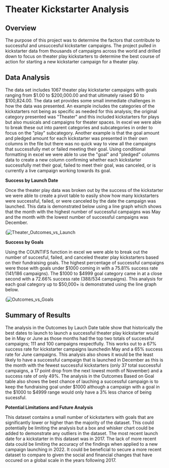 # Theater Kickstarter Analysis

## Overview
The purpose of this project was to determine the factors that contribute to successful and unsuccesful kickstarter campaigns.  The project pulled in kickstarter data from thousands of campaigns across the world and drilled down to focus on theater play kickstarters to determine the best course of action for starting a new kickstarter campaign for a theater play.  

## Data Analysis
The data set includes 1067 theater play kickstarter campaigns with goals ranging from $1.00 to $200,000.00 and that ultimately raised $0 to $100,824.00. The data set provides some small immediate challenges in how the data was presented. An example includes the categories of the kickstarters not being as specific as needed for this analysis; the original category presented was "Theater" and this included kickstarters for plays but also musicals and campaigns for theater spaces. In excel we were able to break these out into parent categories and subcategories in order to focus on the "play" subcategory. Another example is that the goal amount and pledged amount for each kickstarter was presented in their own columns in the file but there was no quick way to view all the campaigns that successfully met or failed meeting their goal. Using conditional formatting in excel we were able to use the "goal" and "pledged" columns data to create a new column confirming whether each kickstarter successfully met their goal, failed to meet their goal, was canceled, or is currently a live campaign working towards its goal. 

**Success by Launch Date**

Once the theater play data was broken out by the success of the kickstarter we were able to create a pivot table to easily show how many kickstarters were successful, failed, or were canceled by the date the campaign was launched. This data is demonstrated below using a line graph which shows that the month with the highest number of successful campaigns was May and the month with the lowest number of successful campaigns was December. 

(![Theater_Outcomes_vs_Launch](https://user-images.githubusercontent.com/107161421/173260505-f82ad016-b050-4851-9e16-b42a6a8b1ac7.png)

**Success by Goals**

Using the COUNTIFS function in excel we were able to break out the number of succesful, failed, and canceled theater play kickstarters based on their fundraising goals. The highest percentage of successful campaigns were those with goals under $1000 coming in with a 75.81% success rate (141/186 campaigns). The $1000 to $4999 goal category came in at a close second with a 72.66% success rate (388/534 campaigns). This analysis for each goal category up to $50,000+ is demonstrated using the line graph below.

(![Outcomes_vs_Goals](https://user-images.githubusercontent.com/107161421/173261132-a296a287-c6f6-44e8-87c7-703d3d77c8b0.png)

## Summary of Results
The analysis in the Outcomes by Lauch Date table show that historically the best dates to launch to launch a successful theater play kickstarter would be in May or June as those months had the top two totals of successful campaigns; 111 and 100 campaigns respectfully. This works out to a 67% success rate for kickstarter campaigns launchedin May and a 65% success rate for June campaigns. This analysis also shows it would be the least likely to have a successful campaign that is launched in December as this is the month with the fewest successful kickstarters (only 37 total successful campaigns, a 17 point drop from the next lowest month of November) and a success rate of only 49%. The analysis in the Outcomes Based on Goal table also shows the best chance of lauching a successful campaign is to keep the fundraising goal under $1000 although a campaign with a goal in the $1000 to $4999 range would only have a 3% less chance of being sucessful. 

**Potential Limitations and Future Analysis**

This dataset contains a small number of kickstarters with goals that are significantly lower or higher than the majority of the dataset. This could potentially be limiting the analysis but a box and whisker chart could be added to demonstrate any outliers in the dataset. The most recent launch date for a kickstarter in this dataset was in 2017. The lack of more recent data could be limiting the accuracy of the findings when applied to a new campaign launching in 2022. It could be beneficial to secure a more recent dataset to compare to given the social and financial changes that have occured on a global scale in the years following 2017. 

